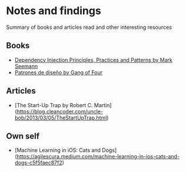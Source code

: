 # Notes and findings
Summary of books and articles read and other interesting resources

## Books

* [Dependency Injection Principles, Practices and Patterns by Mark Seemann](books/DependencyInjection/DependencyInjection.md)
* [Patrones de diseño by Gang of Four](books/DesignPatterns.md)

## Articles

* [The Start-Up Trap by Robert C. Martin] (https://blog.cleancoder.com/uncle-bob/2013/03/05/TheStartUpTrap.html)

## Own self
* [Machine Learning in iOS: Cats and Dogs] (https://agilescura.medium.com/machine-learning-in-ios-cats-and-dogs-c5f5faec87f2)